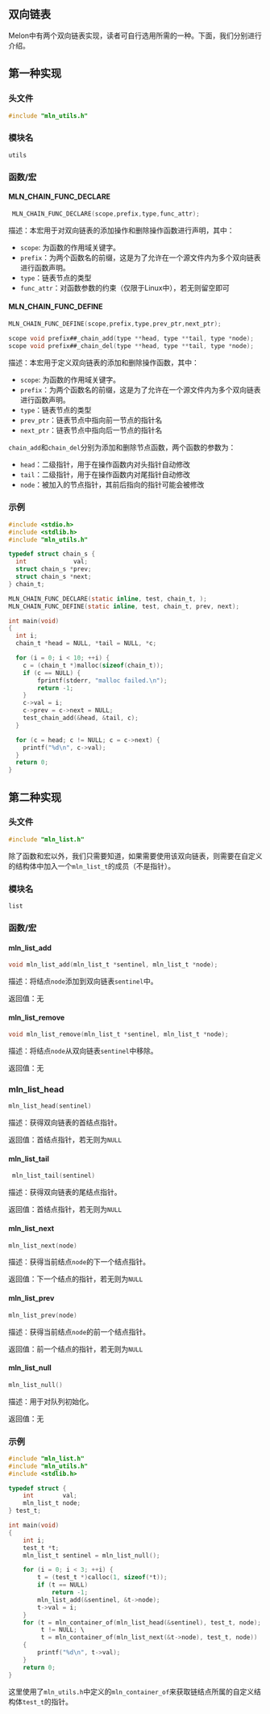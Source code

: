 ## 双向链表

Melon中有两个双向链表实现，读者可自行选用所需的一种。下面，我们分别进行介绍。



## 第一种实现


### 头文件

```c
#include "mln_utils.h"
```



### 模块名

`utils`



### 函数/宏



#### MLN_CHAIN_FUNC_DECLARE

```c
 MLN_CHAIN_FUNC_DECLARE(scope,prefix,type,func_attr);
```

描述：本宏用于对双向链表的添加操作和删除操作函数进行声明，其中：

- `scope`: 为函数的作用域关键字。
- `prefix`：为两个函数名的前缀，这是为了允许在一个源文件内为多个双向链表进行函数声明。
- `type`：链表节点的类型
- `func_attr`：对函数参数的约束（仅限于Linux中），若无则留空即可



#### MLN_CHAIN_FUNC_DEFINE

```c
MLN_CHAIN_FUNC_DEFINE(scope,prefix,type,prev_ptr,next_ptr);

scope void prefix##_chain_add(type **head, type **tail, type *node);
scope void prefix##_chain_del(type **head, type **tail, type *node);
```

描述：本宏用于定义双向链表的添加和删除操作函数，其中：

- `scope`: 为函数的作用域关键字。
- `prefix`：为两个函数名的前缀，这是为了允许在一个源文件内为多个双向链表进行函数声明。
- `type`：链表节点的类型
- `prev_ptr`：链表节点中指向前一节点的指针名
- `next_ptr`：链表节点中指向后一节点的指针名

`chain_add`和`chain_del`分别为添加和删除节点函数，两个函数的参数为：

- `head`：二级指针，用于在操作函数内对头指针自动修改
- `tail`：二级指针，用于在操作函数内对尾指针自动修改
- `node`：被加入的节点指针，其前后指向的指针可能会被修改



### 示例

```c
#include <stdio.h>
#include <stdlib.h>
#include "mln_utils.h"

typedef struct chain_s {
  int             val;
  struct chain_s *prev;
  struct chain_s *next;
} chain_t;

MLN_CHAIN_FUNC_DECLARE(static inline, test, chain_t, );
MLN_CHAIN_FUNC_DEFINE(static inline, test, chain_t, prev, next);

int main(void)
{
  int i;
  chain_t *head = NULL, *tail = NULL, *c;

  for (i = 0; i < 10; ++i) {
    c = (chain_t *)malloc(sizeof(chain_t));
    if (c == NULL) {
        fprintf(stderr, "malloc failed.\n");
        return -1;
    }
    c->val = i;
    c->prev = c->next = NULL;
    test_chain_add(&head, &tail, c);
  }

  for (c = head; c != NULL; c = c->next) {
    printf("%d\n", c->val);
  }
  return 0;
}
```



## 第二种实现

### 头文件

```c
#include "mln_list.h"
```

除了函数和宏以外，我们只需要知道，如果需要使用该双向链表，则需要在自定义的结构体中加入一个`mln_list_t`的成员（不是指针）。



### 模块名

`list`



### 函数/宏



#### mln_list_add

```c
void mln_list_add(mln_list_t *sentinel, mln_list_t *node);
```

描述：将结点`node`添加到双向链表`sentinel`中。

返回值：无



#### mln_list_remove

```c
void mln_list_remove(mln_list_t *sentinel, mln_list_t *node);
```

描述：将结点`node`从双向链表`sentinel`中移除。

返回值：无



### mln_list_head

```c
mln_list_head(sentinel)
```

描述：获得双向链表的首结点指针。

返回值：首结点指针，若无则为`NULL`



#### mln_list_tail

```c
 mln_list_tail(sentinel)
```

描述：获得双向链表的尾结点指针。

返回值：首结点指针，若无则为`NULL`



#### mln_list_next

```c
mln_list_next(node)
```

描述：获得当前结点`node`的下一个结点指针。

返回值：下一个结点的指针，若无则为`NULL`



#### mln_list_prev

```c
mln_list_prev(node)
```

描述：获得当前结点`node`的前一个结点指针。

返回值：前一个结点的指针，若无则为`NULL`



#### mln_list_null

```c
mln_list_null()
```

描述：用于对队列初始化。

返回值：无



### 示例

```c
#include "mln_list.h"
#include "mln_utils.h"
#include <stdlib.h>

typedef struct {
    int        val;
    mln_list_t node;
} test_t;

int main(void)
{
    int i;
    test_t *t;
    mln_list_t sentinel = mln_list_null();

    for (i = 0; i < 3; ++i) {
        t = (test_t *)calloc(1, sizeof(*t));
        if (t == NULL)
            return -1;
        mln_list_add(&sentinel, &t->node);
        t->val = i;
    }
    for (t = mln_container_of(mln_list_head(&sentinel), test_t, node); \
         t != NULL; \
         t = mln_container_of(mln_list_next(&t->node), test_t, node))
    {
        printf("%d\n", t->val);
    }
    return 0;
}
```

这里使用了`mln_utils.h`中定义的`mln_container_of`来获取链结点所属的自定义结构体`test_t`的指针。

